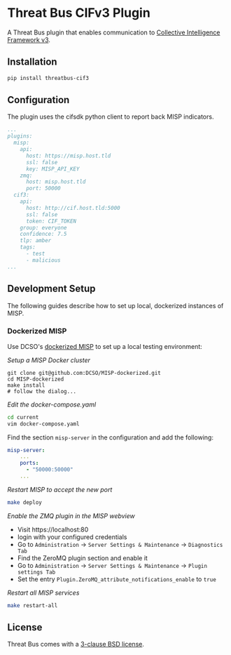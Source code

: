 Threat Bus CIFv3 Plugin
======================

A Threat Bus plugin that enables communication to [Collective Intelligence Framework v3](https://github.com/csirtgadgets/bearded-avenger).

## Installation

```sh
pip install threatbus-cif3
```

## Configuration

The plugin uses the cifsdk python client to report back MISP indicators.

```yaml
...
plugins:
  misp:
    api:
      host: https://misp.host.tld
      ssl: false
      key: MISP_API_KEY
    zmq:
      host: misp.host.tld
      port: 50000
  cif3:
    api:
      host: http://cif.host.tld:5000
      ssl: false
      token: CIF_TOKEN
    group: everyone
    confidence: 7.5
    tlp: amber
    tags:
      - test
      - malicious
...
```

## Development Setup

The following guides describe how to set up local, dockerized instances of MISP.

### Dockerized MISP

Use DCSO's [dockerized MISP](https://github.com/DCSO/MISP-dockerized) to set
up a local testing environment:

*Setup a MISP Docker cluster*

```
git clone git@github.com:DCSO/MISP-dockerized.git
cd MISP-dockerized
make install
# follow the dialog...
```

*Edit the docker-compose.yaml*

```sh
cd current
vim docker-compose.yaml
```
Find the section `misp-server` in the configuration and add the following:

```yaml
misp-server:
    ...
    ports:
      - "50000:50000"
    ...
```


*Restart MISP to accept the new port*

```sh
make deploy
```

*Enable the ZMQ plugin in the MISP webview*

- Visit https://localhost:80
- login with your configured credentials
- Go to `Administration` -> `Server Settings & Maintenance` -> `Diagnostics Tab`
- Find the ZeroMQ plugin section and enable it
- Go to `Administration` -> `Server Settings & Maintenance` -> `Plugin settings Tab`
- Set the entry `Plugin.ZeroMQ_attribute_notifications_enable` to `true`

*Restart all MISP services*

```sh
make restart-all
```


## License

Threat Bus comes with a [3-clause BSD license][license-url].

[pypi-badge]: https://img.shields.io/pypi/v/threatbus-misp.svg
[pypi-url]: https://pypi.org/project/threatbus-misp
[ci-url]: https://github.com/tenzir/threatbus/actions?query=branch%3Amaster
[ci-badge]: https://github.com/tenzir/threatbus/workflows/Python%20Egg/badge.svg?branch=master
[license-badge]: https://img.shields.io/badge/license-BSD-blue.svg
[license-url]: https://github.com/tenzir/threatbus/blob/master/COPYING
